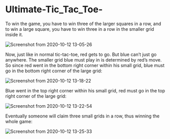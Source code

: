# Ultimate-Tic_Tac_Toe-

To win the game, you have to win three of the larger squares in a row, and to win a large square, you have to win three in a row in the smaller grid inside it.



![Screenshot from 2020-10-12 13-05-26](https://user-images.githubusercontent.com/72738808/95740415-be254380-0c8c-11eb-8e7c-dd70464dd4f4.png)


Now, just like in normal tic-tac-toe, red gets to go. But blue can’t just go anywhere. The smaller grid blue must play in is determined by red’s move. So since red went in the bottom right corner within his small grid, blue must go in the bottom right corner of the large grid:


![Screenshot from 2020-10-12 13-18-22](https://user-images.githubusercontent.com/72738808/95740820-76eb8280-0c8d-11eb-8625-66bcd86b0d80.png)


Blue went in the top right corner within his small grid, red must go in the top right corner of the large grid:



![Screenshot from 2020-10-12 13-22-54](https://user-images.githubusercontent.com/72738808/95741160-127cf300-0c8e-11eb-9175-139113da4bc8.png)


 Eventually someone will claim three small grids in a row, thus winning the whole game:
 
 
![Screenshot from 2020-10-12 13-25-33](https://user-images.githubusercontent.com/72738808/95741389-77d0e400-0c8e-11eb-8db5-7f95b5b8456a.png)





